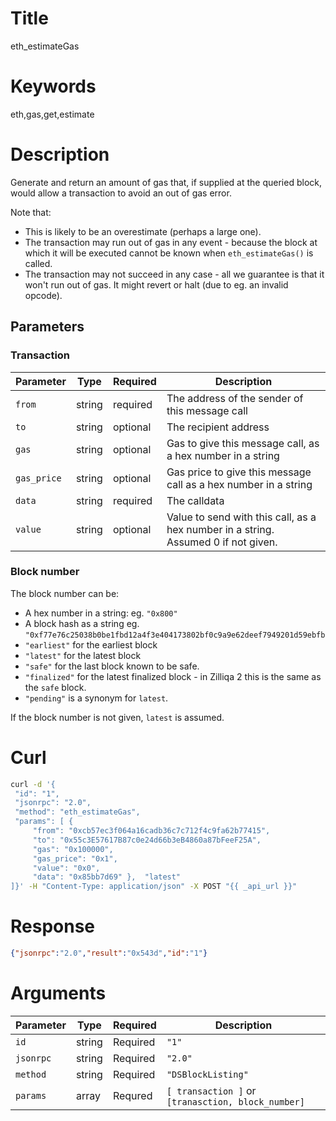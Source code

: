 # Title

eth_estimateGas

# Keywords

eth,gas,get,estimate

# Description

Generate and return an amount of gas that, if supplied at the queried block, would allow a transaction to avoid an out of gas error.

Note that:

 * This is likely to be an overestimate (perhaps a large one).
 * The transaction may run out of gas in any event - because the block at which it will be executed cannot be known when `eth_estimateGas()` is called.
 * The transaction may not succeed in any case - all we guarantee is that it won't run out of gas. It might revert or halt (due to eg. an invalid opcode).
## Parameters

### Transaction

| Parameter   | Type   | Required | Description                                                                        |
|-------------|--------|----------|------------------------------------------------------------------------------------|
| `from`      | string | required | The address of the sender of this message call                                     |
| `to`        | string | optional | The recipient address                                                              |
| `gas`       | string | optional | Gas to give this message call, as a hex number in a string                         |
| `gas_price` | string | optional | Gas price to give this message call as a hex number in a string                    |
| `data`      | string | required | The calldata                                                                       |
| `value`     | string | optional | Value to send with this call, as a hex number in a string. Assumed 0 if not given. |

### Block number

The block number can be:

 * A hex number in a string: eg. `"0x800"`
 * A block hash as a string eg. `"0xf77e76c25038b0be1fbd12a4f3e404173802bf0c9a9e62deef7949201d59ebfb`
 * `"earliest"` for the earliest block
 * `"latest"` for the latest block
 * `"safe"` for the last block known to be safe.
 * `"finalized"` for the latest finalized block - in Zilliqa 2 this is the same as the `safe` block.
 * `"pending"` is a synonym for `latest`.

If the block number is not given, `latest` is assumed.

# Curl

```sh
curl -d '{
 "id": "1",
 "jsonrpc": "2.0",
 "method": "eth_estimateGas",
 "params": [ {
     "from": "0xcb57ec3f064a16cadb36c7c712f4c9fa62b77415",
     "to": "0x55c3E57617B87c0e24d66b3eB4860a87bFeeF25A",
     "gas": "0x100000",
     "gas_price": "0x1",
     "value": "0x0",
     "data": "0x85bb7d69" },  "latest"
]}' -H "Content-Type: application/json" -X POST "{{ _api_url }}"
```

# Response

```json
{"jsonrpc":"2.0","result":"0x543d","id":"1"}
```

# Arguments

| Parameter | Type   | Required | Description                                                |
| --------- | ------ | -------- | ---------------------------------------------------------- |
| `id`      | string | Required | `"1"`                                                      |
| `jsonrpc` | string | Required | `"2.0"`                                                    |
| `method`  | string | Required | `"DSBlockListing"`                                         |
| `params`  | array  | Requred  | `[ transaction ]` or `[tranasction, block_number]`         |
